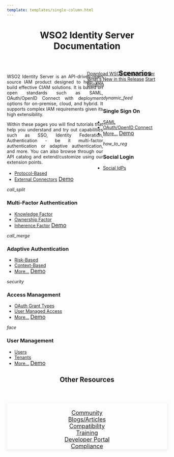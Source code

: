 ```yaml
---
template: templates/single-column.html
---
```


<link href="https://fonts.googleapis.com/icon?family=Material+Icons" rel="stylesheet" />
<div>
    <header>
        <h1>WSO2 Identity Server Documentation</h1>
    </header>
     <div class="md-main md-content" style="float:left; width: 60%;  text-align:justify; max-height:100%; ">
        <p>WSO2 Identity Server is an API-driven open source IAM product designed to help you build effective CIAM solutions. It is based on open standards such as SAML, OAuth/OpenID Connect with deployment options for on-premise, cloud, and hybrid. It supports complex IAM requirements given its high extensibility.</p> 
        <p>Within these pages you will find tutorials that help you understand and try out capabilities such as SSO, Identity Federation, Authentication - be it multi-factor authentication or adaptive authentication, and more. You can also browse through our API catalog and extend/customize using our extension points. </p>
    </div>
    <div class="md-main md-content " style="float:right; width: 55%; align:right;  flex-shrink: 0;min-width: 40%; max-height: 100%; max-width:50%; margin-left:-510px; margin-top:5px">
    <a class="homepgbtn_a" href="" target="_blank" rel="nofollow noopener"> Download WSO2 Identity Server</a>
    <a class="homepgbtn_a" href="" target="_blank" rel="nofollow noopener"> What's New in this Release</a>
    <a class="homepgbtn_a" href="" target="_blank" rel="nofollow noopener"> Start Building</a>
    </div>
    <gr>
   <div class="md-main md-content" style="width:100%">
       <header>
        <h2>Scenarios</h2>
    </header>
    <!-- begin card -->
   <div class="curatedCard--2aCYX col-sm-6 col-md-4">
      <div class="curatedCardContainer--UBpah">
         <div class="curatedCardLogo--2mSNS">
                <div class="icon">
                    <i class="material-icons md-36">dynamic_feed</i>
                </div></div>
         <div class="curatedCardMain--3EYmT">
            <div class="curatedCardHeader--2-q4h">
               <h3>Single Sign On</h3>
            </div>
            <div class= "curatedCardArticles--16lzh">
            <ul id="tilelist">
               <li><a href=""> SAML</a> </li>
               <li><a href=""> OAuth/OpenID Connect</a> </li>
               <li><a href=""> More...</a> 
               <a class="tutorialbtn_a" href="" target="_blank" rel="nofollow noopener" style="font-size:17px">Demo</a>
               </li>
            </ul>
            </div>
         </div>
      </div>
   </div>
   <!-- end card -->
       <!-- begin card -->
   <div class="curatedCard--2aCYX col-sm-6 col-md-4">
      <div class="curatedCardContainer--UBpah">
         <div class="curatedCardLogo--2mSNS">
                <div class="icon">
                    <i class="material-icons md-36">how_to_reg</i>
                </div></div>
         <div class="curatedCardMain--3EYmT">
            <div class="curatedCardHeader--2-q4h">
               <h3>Social Login</h3>
            </div>
            <div class= "curatedCardArticles--16lzh">
            <ul id="tilelist">
               <li><a href=""> Social IdPs</a> </li>
               <li><a href=""> Protocol-Based</a> </li>
               <li><a href=""> External Connectors</a> 
                <a class="tutorialbtn_a" href="" target="_blank" rel="nofollow noopener" style="font-size:17px">Demo</a>
               </li>
            </ul>
            </div>
         </div>
      </div>
   </div>
   <!-- end card -->
       <!-- begin card -->
   <div class="curatedCard--2aCYX col-sm-6 col-md-4">
      <div class="curatedCardContainer--UBpah">
         <div class="curatedCardLogo--2mSNS">
                <div class="icon">
                    <i class="material-icons md-36">call_split</i>
                </div></div>
         <div class="curatedCardMain--3EYmT">
            <div class="curatedCardHeader--2-q4h">
               <h3>Multi-Factor Authentication</h3>
            </div>
            <div class= "curatedCardArticles--16lzh">
            <ul id="tilelist">
               <li><a href=""> Knowledge Factor</a> </li>
               <li><a href=""> Ownership Factor</a> </li>
               <li><a href=""> Inherence Factor</a> 
               <a class="tutorialbtn_a" href="" target="_blank" rel="nofollow noopener" style="font-size:17px">Demo</a>
               </li>
            </ul>
            </div>
         </div>
      </div>
   </div>
   <!-- end card -->
       <!-- begin card -->
   <div class="curatedCard--2aCYX col-sm-6 col-md-4">
      <div class="curatedCardContainer--UBpah">
         <div class="curatedCardLogo--2mSNS">
                <div class="icon">
                    <i class="material-icons md-36">call_merge</i>
                </div></div>
         <div class="curatedCardMain--3EYmT">
            <div class="curatedCardHeader--2-q4h">
               <h3>Adaptive Authentication</h3>
            </div>
            <div class= "curatedCardArticles--16lzh">
            <ul id="tilelist">
               <li><a href=""> Risk-Based</a> </li>
               <li><a href=""> Context-Based</a> </li>
               <li><a href=""> More...</a> 
                <a class="tutorialbtn_a" href="../../guides/configure-adaptive-auth" target="_blank" rel="nofollow noopener" style="font-size:17px">Demo</a>
               </li>
            </ul>
            </div>
         </div>
      </div>
   </div>
   <!-- end card -->
       <!-- begin card -->
   <div class="curatedCard--2aCYX col-sm-6 col-md-4">
      <div class="curatedCardContainer--UBpah">
         <div class="curatedCardLogo--2mSNS">
                <div class="icon">
                    <i class="material-icons md-36">security</i>
                </div></div>
         <div class="curatedCardMain--3EYmT">
            <div class="curatedCardHeader--2-q4h">
               <h3>Access Management</h3>
            </div>
            <div class= "curatedCardArticles--16lzh">
            <ul id="tilelist">
               <li><a href=""> OAuth Grant Types</a> </li>
               <li><a href=""> User Managed Access</a> </li>
               <li id="loadMore"><a href=""> More...</a> 
                <a class="tutorialbtn_a" href="../../guides/configure-adaptive-auth" target="_blank" rel="nofollow noopener" style="font-size:17px">Demo</a>
               </li>
            </ul>
            </div>
         </div>
      </div>
   </div>
   <!-- end card -->
       <!-- begin card -->
   <div class="curatedCard--2aCYX col-sm-6 col-md-4">
      <div class="curatedCardContainer--UBpah">
         <div class="curatedCardLogo--2mSNS">
                <div class="icon">
                    <i class="material-icons md-36">face</i>
                </div></div>
         <div class="curatedCardMain--3EYmT">
            <div class="curatedCardHeader--2-q4h">
               <h3>User Management</h3>
            </div>
            <div class= "curatedCardArticles--16lzh">
            <ul>
               <li><a href=""> Users</a> </li>
               <li><a href=""> Tenants </a> </li>
               <li><a href=""> More...</a> 
                <a class="tutorialbtn_a" href="" target="_blank" rel="nofollow noopener" style="font-size:17px">Demo</a>
               </li>
            </ul>
            </div>
         </div>
      </div>
   </div>
   <!-- end card -->
   <gr>
    <header>
   <h2>Other Resources</h2>
   </header>
   <div class="homepgfooter" style="float:right; width: 100%; align:right;  flex-shrink: 0;min-width: 40%; max-height: 100%; max-width:100%; margin-top:5px;box-shadow: 0 2px 8px 0 rgba(92,102,111,.15);text-align: center; font-size:large; padding-top: 20px;">
        <div class="curatedCard--2aCYX col-sm-6 col-md-4">
        <a  href="" target="_blank" rel="nofollow noopener">Community</a>
        </div>
        <div class="curatedCard--2aCYX col-sm-6 col-md-4">
        <a  href="" target="_blank" rel="nofollow noopener">Blogs/Articles</a>
        </div>
        <div class="curatedCard--2aCYX col-sm-6 col-md-4">
        <a  href="" target="_blank" rel="nofollow noopener">Compatibility</a>
        </div>
        <div class="curatedCard--2aCYX col-sm-6 col-md-4">
        <a  href="" target="_blank" rel="nofollow noopener">Training</a>
        </div>
        <div class="curatedCard--2aCYX col-sm-6 col-md-4">
        <a  href="" target="_blank" rel="nofollow noopener">Developer Portal</a>
        </div>
        <div class="curatedCard--2aCYX col-sm-6 col-md-4">
        <a  href="" target="_blank" rel="nofollow noopener">Compliance</a>
        </div>
   </div>
</div>
</div>



	
